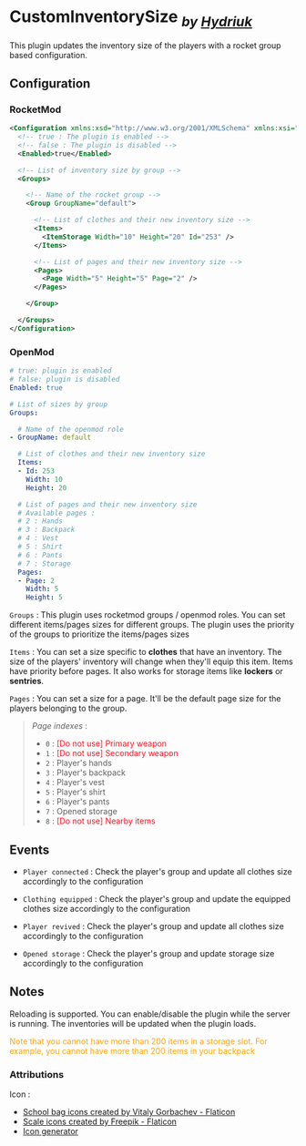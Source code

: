 # **CustomInventorySize** <sub>*by [Hydriuk](https://github.com/Hydriuk)*</sub>

This plugin updates the inventory size of the players with a rocket group based configuration.

## Configuration
### RocketMod
```xml
<Configuration xmlns:xsd="http://www.w3.org/2001/XMLSchema" xmlns:xsi="http://www.w3.org/2001/XMLSchema-instance">
  <!-- true : The plugin is enabled -->
  <!-- false : The plugin is disabled -->
  <Enabled>true</Enabled>

  <!-- List of inventory size by group -->
  <Groups>

    <!-- Name of the rocket group -->
    <Group GroupName="default">

      <!-- List of clothes and their new inventory size -->
      <Items>
        <ItemStorage Width="10" Height="20" Id="253" />
      </Items>

      <!-- List of pages and their new inventory size -->
      <Pages>
        <Page Width="5" Height="5" Page="2" />
      </Pages>

    </Group>

  </Groups>
</Configuration>
```

### OpenMod
```yaml
# true: plugin is enabled
# false: plugin is disabled
Enabled: true

# List of sizes by group
Groups:

  # Name of the openmod role
- GroupName: default

  # List of clothes and their new inventory size
  Items:
  - Id: 253
    Width: 10
    Height: 20

  # List of pages and their new inventory size
  # Available pages :
  # 2 : Hands
  # 3 : Backpack
  # 4 : Vest
  # 5 : Shirt
  # 6 : Pants
  # 7 : Storage
  Pages:
  - Page: 2
    Width: 5
    Height: 5
```

`Groups` : This plugin uses rocketmod groups / openmod roles. You can set different items/pages sizes for different groups. The plugin uses the priority of the groups to prioritize the items/pages sizes

`Items` : You can set a size specific to **clothes** that have an inventory. The size of the players' inventory will change when they'll equip this item. Items have priority before pages. It also works for storage items like **lockers** or **sentries**.

`Pages` : You can set a size for a page. It'll be the default page size for the players belonging to the group.

> *Page indexes* : 
> - `0` : <font color="ff1021">[Do not use] Primary weapon</font>
> - `1` : <font color="ff1021">[Do not use] Secondary weapon</font>
> - `2` : Player's hands
> - `3` : Player's backpack
> - `4` : Player's vest
> - `5` : Player's shirt
> - `6` : Player's pants
> - `7` : Opened storage
> - `8` : <font color="ff1021">[Do not use] Nearby items</font>

## Events

- `Player connected` : Check the player's group and update all clothes size accordingly to the configuration

- `Clothing equipped` : Check the player's group and update the equipped clothes size accordingly to the configuration

- `Player revived` : Check the player's group and update all clothes size accordingly to the configuration

- `Opened storage` : Check the player's group and update storage size accordingly to the configuration

## Notes

Reloading is supported. You can enable/disable the plugin while the server is running. The inventories will be updated when the plugin loads.

<font color="orange">Note that you cannot have more than 200 items in a storage slot. For example, you cannot have more than 200 items in your backpack</font>

### Attributions

Icon :
- [School bag icons created by Vitaly Gorbachev - Flaticon](https://www.flaticon.com/free-icons/school-bag)
- [Scale icons created by Freepik - Flaticon](https://www.flaticon.com/free-icons/scale)
- [Icon generator](https://romannurik.github.io/AndroidAssetStudio/icons-launcher.html)